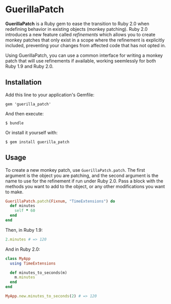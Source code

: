# GuerillaPatch

**GuerillaPatch** is a Ruby gem to ease the transition to Ruby 2.0 when redefining behavior in existing objects (monkey patching). Ruby 2.0 introduces a new feature called *refinements* which allows you to create monkey patches that only exist in a scope where the refinement is explicitly included, preventing your changes from affected code that has not opted in.

Using GuerillaPatch, you can use a common interface for writing a monkey patch that will use refinements if available, working seemlessly for both Ruby 1.9 and Ruby 2.0.

## Installation

Add this line to your application's Gemfile:

    gem 'guerilla_patch'

And then execute:

    $ bundle

Or install it yourself with:

    $ gem install guerilla_patch

## Usage

To create a new monkey patch, use `GuerillaPatch.patch`. The first argument is the object you are patching, and the second argument is the name to use for the refinement if run under Ruby 2.0. Pass a block with the methods you want to add to the object, or any other modifications you want to make.

``` ruby
GuerillaPatch.patch(Fixnum, "TimeExtensions") do
  def minutes
    self * 60
  end
end
```

Then, in Ruby 1.9:

``` ruby
2.minutes # => 120
```

And in Ruby 2.0:

``` ruby
class MyApp
  using TimeExtensions

  def minutes_to_seconds(m)
    m.minutes
  end
end

MyApp.new.minutes_to_seconds(2) # => 120
```
